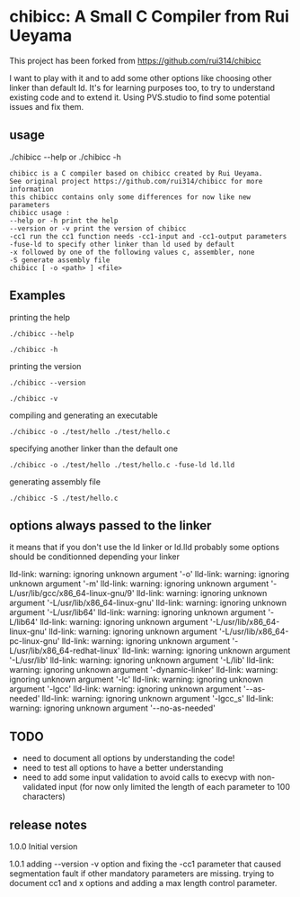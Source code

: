 # chibicc: A Small C Compiler from Rui Ueyama

This project has been forked from https://github.com/rui314/chibicc

I want to play with it and to add some other options like choosing other linker than default ld.
It's for learning purposes too, to try to understand existing code and to extend it.
Using PVS.studio to find some potential issues and fix them.

## usage

./chibicc --help
or
./chibicc -h

    chibicc is a C compiler based on chibicc created by Rui Ueyama.
    See original project https://github.com/rui314/chibicc for more information
    this chibicc contains only some differences for now like new parameters
    chibicc usage :
    --help or -h print the help
    --version or -v print the version of chibicc
    -cc1 run the cc1 function needs -cc1-input and -cc1-output parameters
    -fuse-ld to specify other linker than ld used by default
    -x followed by one of the following values c, assembler, none
    -S generate assembly file
    chibicc [ -o <path> ] <file>

## Examples

printing the help

    ./chibicc --help

    ./chibicc -h

printing the version

    ./chibicc --version

    ./chibicc -v

compiling and generating an executable

    ./chibicc -o ./test/hello ./test/hello.c

specifying another linker than the default one

    ./chibicc -o ./test/hello ./test/hello.c -fuse-ld ld.lld

generating assembly file

    ./chibicc -S ./test/hello.c

## options always passed to the linker

it means that if you don't use the ld linker or ld.lld probably some options should be conditionned depending your linker

lld-link: warning: ignoring unknown argument '-o'
lld-link: warning: ignoring unknown argument '-m'
lld-link: warning: ignoring unknown argument '-L/usr/lib/gcc/x86_64-linux-gnu/9'
lld-link: warning: ignoring unknown argument '-L/usr/lib/x86_64-linux-gnu'
lld-link: warning: ignoring unknown argument '-L/usr/lib64'
lld-link: warning: ignoring unknown argument '-L/lib64'
lld-link: warning: ignoring unknown argument '-L/usr/lib/x86_64-linux-gnu'
lld-link: warning: ignoring unknown argument '-L/usr/lib/x86_64-pc-linux-gnu'
lld-link: warning: ignoring unknown argument '-L/usr/lib/x86_64-redhat-linux'
lld-link: warning: ignoring unknown argument '-L/usr/lib'
lld-link: warning: ignoring unknown argument '-L/lib'
lld-link: warning: ignoring unknown argument '-dynamic-linker'
lld-link: warning: ignoring unknown argument '-lc'
lld-link: warning: ignoring unknown argument '-lgcc'
lld-link: warning: ignoring unknown argument '--as-needed'
lld-link: warning: ignoring unknown argument '-lgcc_s'
lld-link: warning: ignoring unknown argument '--no-as-needed'

## TODO

- need to document all options by understanding the code!
- need to test all options to have a better understanding
- need to add some input validation to avoid calls to execvp with non-validated input (for now only limited the length of each parameter to 100 characters)

## release notes

1.0.0 Initial version

1.0.1 adding --version -v option and fixing the -cc1 parameter that caused segmentation fault if other mandatory parameters are missing.
trying to document cc1 and x options and adding a max length control parameter.
